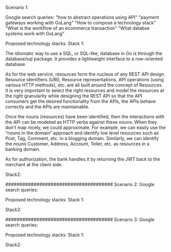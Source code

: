 Scenario 1:

Google search queries:
"how to abstract operations using API"
"payment gateways working with GoLang"
"How to compose a technology stack"
"What is the workflow of an ecommerce transaction"
"What databse systems work with GoLang"

Proposed technology stacks:
Stack 1:

The idiomatic way to use a SQL, or SQL-like, database in Go is through the database/sql package. It provides a lightweight interface to a row-oriented database.

As for the web service, resources form the nucleus of any REST API design. Resource identifiers (URI), Resource representations, API operations (using various HTTP methods), etc. are all built around the concept of Resources. It is very important to select the right resources and model the resources at the right granularity while designing the REST API so that the API consumers get the desired functionality from the APIs, the APIs behave correctly and the APIs are maintainable.

Once the nouns (resources) have been identified, then the interactions with the API can be modeled as HTTP verbs against these nouns. When they don't map nicely, we could approximate. For example, we can easily use the “nouns in the domain” approach and identify low level resources such as Post, Tag, Comment, etc. in a blogging domain. Similarly, we can identify the nouns Customer, Address, Account, Teller, etc. as resources in a banking domain.

As for authorization, the bank handles it by returning the JWT back to the merchant at the client side.

Stack2:

######################################
Scenario 2:
Google search queries:

Proposed technology stacks:
Stack 1:


Stack2:

######################################
Scenario 3:
Google search queries:

Proposed technology stacks:
Stack 1:


Stack2:
